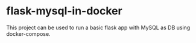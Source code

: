 # flask-mysql-in-docker
This project can be used to run a basic flask app with MySQL as DB using docker-compose.
